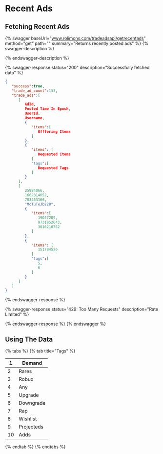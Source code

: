# Recent Ads

## Fetching Recent Ads

{% swagger baseUrl="www.rolimons.com/tradeadsapi/getrecentads" method="get" path="" summary="Returns recently posted ads" %}
{% swagger-description %}

{% endswagger-description %}

{% swagger-response status="200" description="Successfully fetched data" %}
```json
{
   "success":true,
   "trade_ad_count":133,
   "trade_ads":[
      [
         AdId,
         Posted Time In Epoch,
         UserId,
         Username,
         {
            "items":[
               Offfering Items
            ]
         },
         {
            "items": [
               Requested Items
            ]
            "tags":[
               Requested Tags
            ]
         }
      ],
      [
         25984066,
         1662314052,
         703463166,
         "McTuTeJb228",
         {
            "items":[
               19027209,
               9731852643,
               3016210752
            ]
         },
         {
            "items": [
               151784526
            ]
            "tags":[
               5,
               6
            ]
         }
      ]
   ]
}
```
{% endswagger-response %}

{% swagger-response status="429: Too Many Requests" description="Rate Limited" %}

{% endswagger-response %}
{% endswagger %}

## Using The Data

{% tabs %}
{% tab title="Tags" %}


| 1  | Demand     |
| -- | ---------- |
| 2  | Rares      |
| 3  | Robux      |
| 4  | Any        |
| 5  | Upgrade    |
| 6  | Downgrade  |
| 7  | Rap        |
| 8  | Wishlist   |
| 9  | Projecteds |
| 10 | Adds       |
{% endtab %}
{% endtabs %}
